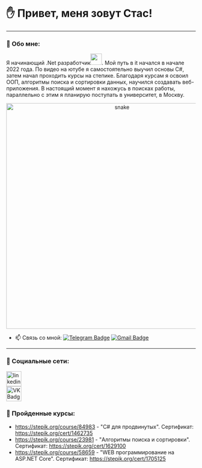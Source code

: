 # ✋ Привет, меня зовут Стас!

---

### 📄 Обо мне:

Я начинающий .Net разработчик<img src="https://media.giphy.com/media/WUlplcMpOCEmTGBtBW/giphy.gif" width="30px">. Мой путь в it начался в начале 2022 года. По видео на ютубе я самостоятельно выучил основы C#, затем начал проходить курсы на степике. Благодаря курсам я освоил ООП, алгоритмы поиска и сортировки данных, научился создавать веб-приложения. В настоящий момент я нахожусь в поисках работы, параллельно с этим я планирую поступать в университет, в Москву.

<div>
 <p align="center">
  <img width="600" src="assets/github-snake.svg" alt="snake"/>
 </p>
</div>

- :mailbox: Связь со мной: [![Telegram Badge](https://img.shields.io/badge/-Telegram-blue?style=flat&logo=Telegram&logoColor=white)](https://t.me/c_tacuk) [![Gmail Badge](https://img.shields.io/badge/-Gmail-red?style=flat&logo=Gmail&logoColor=white)](mailto:stas.working.gma1l@gmail.com)

---

### 🤝 Социальные сети:

  <div id="badges">
    <a href="https://www.linkedin.com/in/stas-sukhomlinov/" target="_blank">
      <img src="https://cdn-icons-png.flaticon.com/512/2504/2504799.png" width="40" height="40" alt="linkedin" />
    </a>
  </div>
  <div id="badges">
    <a href="https://vk.com/c.tacuk" target="_blank">
      <img src="https://cdn-icons-png.flaticon.com/512/145/145813.png" width="40" height="40" alt="VK Badge"/>
    </a>
  </div>

### 📖 Пройденные курсы:

- https://stepik.org/course/84983 - "C# для продвинутых". Сертификат: https://stepik.org/cert/1462735
- https://stepik.org/course/23981 - "Алгоритмы поиска и сортировки". Сертификат: https://stepik.org/cert/1629100
- https://stepik.org/course/58659 - "WEB программирование на ASP.NET Core". Сертификат: https://stepik.org/cert/1705125
